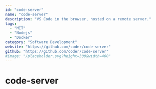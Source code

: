 ```yaml
---
id: "code-server"
name: "code-server"
description: "VS Code in the browser, hosted on a remote server."
tags:
  - "MIT"
  - "Nodejs"
  - "Docker"
category: "Software Development"
website: "https://github.com/coder/code-server"
github: "https://github.com/coder/code-server"
#image: "/placeholder.svg?height=300&width=400"
---
```


# code-server
